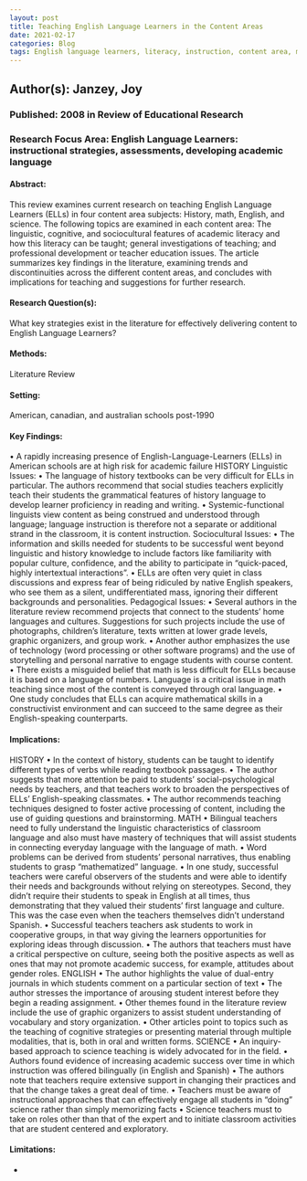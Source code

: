 ```yaml
---
layout: post
title: Teaching English Language Learners in the Content Areas
date: 2021-02-17
categories: Blog
tags: English language learners, literacy, instruction, content area, mainstream teachers.
---
```


## Author(s): Janzey, Joy

### Published: 2008 in Review of Educational Research

### Research Focus Area: English Language Learners: instructional strategies, assessments, developing academic language

#### Abstract:
This review examines current research on teaching English Language Learners (ELLs) in four content area subjects: History, math, English, and science. The following topics are examined in each content area: The linguistic, cognitive, and sociocultural features of academic literacy and how this literacy can be taught; general investigations of teaching; and professional development or teacher education issues. The article summarizes key findings in the literature, examining trends and discontinuities across the different content areas, and concludes with implications for teaching and suggestions for further research.


#### Research Question(s):
What key strategies exist in the literature for effectively delivering content to English Language Learners?


#### Methods:
Literature Review


#### Setting:
American, canadian, and australian schools post-1990


#### Key Findings:
• A rapidly increasing presence of English-Language-Learners (ELLs) in American schools are at high risk for academic failure HISTORY Linguistic Issues: • The language of history textbooks can be very difficult for ELLs in particular. The authors recommend that social studies teachers explicitly teach their students the grammatical features of history language to develop learner proficiency in reading and writing. • Systemic-functional linguists view content as being construed and understood through language; language instruction is therefore not a separate or additional strand in the classroom, it is content instruction. Sociocultural Issues: • The information and skills needed for students to be successful went beyond linguistic and history knowledge to include factors like familiarity with popular culture, confidence, and the ability to participate in “quick-paced, highly intertextual interactions”. • ELLs are often very quiet in class discussions and express fear of being ridiculed by native English speakers, who see them as a silent, undifferentiated mass, ignoring their different backgrounds and personalities. Pedagogical Issues: • Several authors in the literature review recommend projects that connect to the students’ home languages and cultures. Suggestions for such projects include the use of photographs, children’s literature, texts written at lower grade levels, graphic organizers, and group work. • Another author emphasizes the use of technology (word processing or other software programs) and the use of storytelling and personal narrative to engage students with course content. • There exists a misguided belief that math is less difficult for ELLs because it is based on a language of numbers. Language is a critical issue in math teaching since most of the content is conveyed through oral language. • One study concludes that ELLs can acquire mathematical skills in a constructivist environment and can succeed to the same degree as their English-speaking counterparts. 


#### Implications:
HISTORY • In the context of history, students can be taught to identify different types of verbs while reading textbook passages. • The author suggests that more attention be paid to students’ social-psychological needs by teachers, and that teachers work to broaden the perspectives of ELLs’ English-speaking classmates. • The author recommends teaching techniques designed to foster active processing of content, including the use of guiding questions and brainstorming. MATH • Bilingual teachers need to fully understand the linguistic characteristics of classroom language and also must have mastery of techniques that will assist students in connecting everyday language with the language of math. • Word problems can be derived from students’ personal narratives, thus enabling students to grasp “mathematized” language. • In one study, successful teachers were careful observers of the students and were able to identify their needs and backgrounds without relying on stereotypes. Second, they didn’t require their students to speak in English at all times, thus demonstrating that they valued their students’ first language and culture. This was the case even when the teachers themselves didn’t understand Spanish.  • Successful teachers teachers ask students to work in cooperative groups, in that way giving the learners opportunities for exploring ideas through discussion. • The authors that teachers must have a critical perspective on culture, seeing both the positive aspects as well as ones that may not promote academic success, for example, attitudes about gender roles. ENGLISH • The author highlights the value of dual-entry journals in which students comment on a particular section of text • The author stresses the importance of arousing student interest before they begin a reading assignment.  • Other themes found in the literature review include the use of graphic organizers to assist student understanding of vocabulary and story organization.  • Other articles point to topics such as the teaching of cognitive strategies or presenting material through multiple modalities, that is, both in oral and written forms. SCIENCE • An inquiry-based approach to science teaching is widely advocated for in the field. • Authors found evidence of increasing academic success over time in which instruction was offered bilingually (in English and Spanish) • The authors note that teachers require extensive support in changing their practices and that the change takes a great deal of time. • Teachers must be aware of instructional approaches that can effectively engage all students in “doing” science rather than simply memorizing facts • Science teachers must to take on roles other than that of the expert and to initiate classroom activities that are student centered and exploratory. 


#### Limitations:
-


